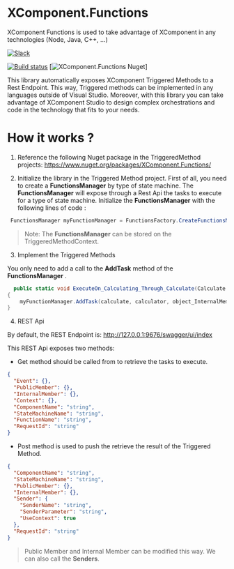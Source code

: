 # XComponent.Functions
XComponent Functions is used to take advantage of XComponent in any technologies (Node, Java, C++, ...)


[![Slack](http://slack.xcomponent.com/badge.svg)](http://slack.xcomponent.com/)

[![Build status](https://ci.appveyor.com/api/projects/status/dsj723fkcacptuoq?svg=true)](https://ci.appveyor.com/project/fredericcarre/xcomponent-functions)
[![XComponent.Functions Nuget](https://img.shields.io/nuget/v/XComponent.Functions.svg)]


This library automatically exposes XComponent Triggered Methods to a Rest Endpoint. This way, Triggered methods can be implemented in any languages outside of Visual Studio. 
Moreover, with this library you can take advantage of XComponent Studio to design complex orchestrations and code in the technology that fits to your needs.

# How it works ?

1. Reference the following Nuget package in the TriggeredMethod projects: 
https://www.nuget.org/packages/XComponent.Functions/

2. Initialize the library in the Triggered Method project.
First of all, you need to create a **FunctionsManager** by type of state machine. The **FunctionsManager** will expose through a Rest Api the tasks to execute for a type of state machine. 
Initialize the **FunctionsManager** with the following lines of code :

```csharp
 FunctionsManager myFunctionManager = FunctionsFactory.CreateFunctionsManager(ComponentHelper.COMPONENT_NAME, "MyStateMAchineName", FunctionsFactory.DefaultUrl);
 ```
 > Note: The **FunctionsManager** can be stored on the TriggeredMethodContext.

 3. Implement the Triggered Methods

You only need to add a call to the **AddTask** method of the **FunctionsManager** .

```csharp
  public static void ExecuteOn_Calculating_Through_Calculate(Calculate calculate, Calculator calculator, object object_InternalMember, Context context, ICalculateCalculateOnCalculatingCalculatorSenderInterface sender)
{
    myFunctionManager.AddTask(calculate, calculator, object_InternalMember, context, sender);
} 
```

4. REST Api

By default, the REST Endpoint is: http://127.0.0.1:9676/swagger/ui/index

This REST Api exposes two methods:
+ Get method should be called from to retrieve the tasks to execute.
```Json
{
  "Event": {},
  "PublicMember": {},
  "InternalMember": {},
  "Context": {},
  "ComponentName": "string",
  "StateMachineName": "string",
  "FunctionName": "string",
  "RequestId": "string"
}
```
+ Post method is used to push the retrieve the result of the Triggered Method.

```Json
{
  "ComponentName": "string",
  "StateMachineName": "string",
  "PublicMember": {},
  "InternalMember": {},
  "Sender": {
    "SenderName": "string",
    "SenderParameter": "string",
    "UseContext": true
  },
  "RequestId": "string"
}
```

> Public Member and Internal Member can be modified this way. We can also call the **Senders**.



